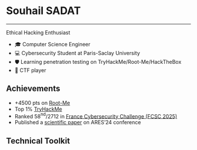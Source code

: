 # Souhail SADAT

---

Ethical Hacking Enthusiast

- 🎓 Computer Science Engineer
- 💻 Cybersecurity Student at Paris-Saclay University
- 🛡️ Learning penetration testing on TryHackMe/Root-Me/HackTheBox
- 🏴 CTF player

## Achievements

- +4500 pts on [Root-Me](https://www.root-me.org/5ouhil)
- Top 1% [TryHackMe](https://tryhackme.com/p/souhil)
- Ranked 58$^{\text{nd}}$/2712 in [France Cybersecurity Challenge (FCSC 2025)](https://hackropole.fr/en/ranking/fcsc2025/)
- Published a [scientific paper](https://dl.acm.org/doi/10.1145/3664476.3670445) on ARES’24 conference

## **Technical Toolkit**
